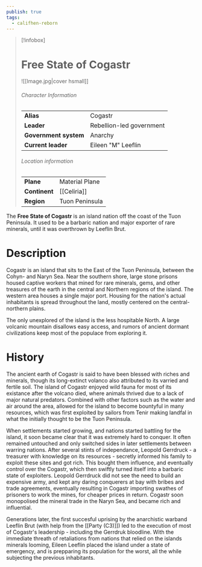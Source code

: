 ```yaml
---
publish: true
tags:
  - califhen-reborn
---
```

> [!infobox]  
> # Free State of Cogastr
> ![[Image.jpg|cover hsmall]]  
> ###### Character Information  
> | | |  
> |---|---|  
> | **Alias** | Cogastr |
> | **Leader** | Rebellion-led government |
> | **Government system** | Anarchy |
> | **Current leader** | Eileen "M" Leeflin |
> ###### Location information  
> | | |  
> |---|---|  
> | **Plane** | Material Plane |
> | **Continent** | [[Celiria]] |
> | **Region** | Tuon Peninsula |

The **Free State of Cogastr** is an island nation off the coast of the Tuon Peninsula. It used to be a barbaric nation and major exporter of rare minerals, until it was overthrown by Leeflin Brut.
# Description
Cogastr is an island that sits to the East of the Tuon Peninsula, between the Cohyn- and Naryn Sea. Near the southern shore, large stone prisons housed captive workers that mined for rare minerals, gems, and other treasures of the earth in the central and Northern regions of the island. The western area houses a single major port. Housing for the nation's actual inhabitants is spread throughout the land, mostly centered on the central-northern plains. 

The only unexplored of the island is the less hospitable North. A large volcanic mountain disallows easy access, and rumors of ancient dormant civilizations keep most of the populace from exploring it.
# History
The ancient earth of Cogastr is said to have been blessed with riches and minerals, though its long-extinct volanco also attributed to its varried and fertile soil. The island of Cogastr enjoyed wild fauna for most of its existance after the volcano died, where animals thrived due to a lack of major natural predators. Combined with other factors such as the water and air around the area, allowed for the island to become bountyful in many resources, which was first exploited by sailors from Tenir making landfal in what the initially thought to be the Tuon Peninsula. 

When settlements started growing, and nations started battling for the island, it soon became clear that it was extremely hard to conquer. It often remained untouched and only switched sides in later settlements between warring nations. After several stints of independance, Leopold Gerrdruck - a treasurer with knowledge on its resources - secretly informed his family to exploit these sites and got rich. This bought them influence, and eventually control over the Cogastr, which then swiftly turned itself into a barbaric state of exploiters. Leopold Gerrdruck did not see the need to build an expensive army, and kept any daring conquerers at bay with bribes and trade agreements, eventually resulting in Cogastr importing swathes of prisoners to work the mines, for cheaper prices in return. Cogastr soon monopolised the mineral trade in the Naryn Sea, and became rich and influential. 

Generations later, the first succesful uprising by the anarchistic warband Leeflin Brut (with help from the [[Party (C3)]]) led to the execution of most of Cogastr's leadership - including the Gerrdruk bloodline. With the immediate threath of retaliations from nations that relied on the islands minerals looming, Eileen Leeflin placed the island under a state of emergency, and is prepparing its population for the worst, all the while subjecting the previous inhabitants.